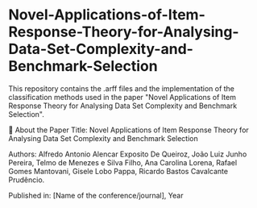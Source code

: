 # Novel-Applications-of-Item-Response-Theory-for-Analysing-Data-Set-Complexity-and-Benchmark-Selection

This repository contains the .arff files and the implementation of the classification methods used in the paper "Novel Applications of Item Response Theory for Analysing Data Set Complexity and Benchmark Selection".

📄 About the Paper
Title: Novel Applications of Item Response Theory for Analysing Data Set Complexity and Benchmark Selection

Authors: Alfredo Antonio Alencar Exposito De Queiroz, João Luiz Junho Pereira, Telmo de Menezes e Silva Filho, Ana Carolina Lorena, Rafael Gomes Mantovani, Gisele Lobo Pappa, Ricardo Bastos Cavalcante Prudêncio.

Published in: [Name of the conference/journal], Year
